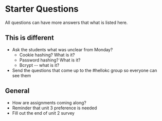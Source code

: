 # Starter Questions

All questions can have more answers that what is listed here.

## This is different

* Ask the students what was unclear from Monday?
  * Cookie hashing? What is it?
  * Password hashing? What is it?
  * Bcrypt -- what is it?
* Send the questions that come up to the #hellokc group so everyone can see them


## General

* How are assignments coming along?
* Reminder that unit 3 preference is needed
* Fill out the end of unit 2 survey
